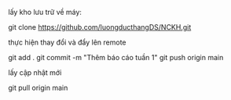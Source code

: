 lấy kho lưu trữ về máy:

git clone https://github.com/luongducthangDS/NCKH.git

thực hiện thay đổi và đẩy lên remote

git add .
git commit -m "Thêm báo cáo tuần 1"
git push origin main

lấy cập nhật mới

git pull origin main
